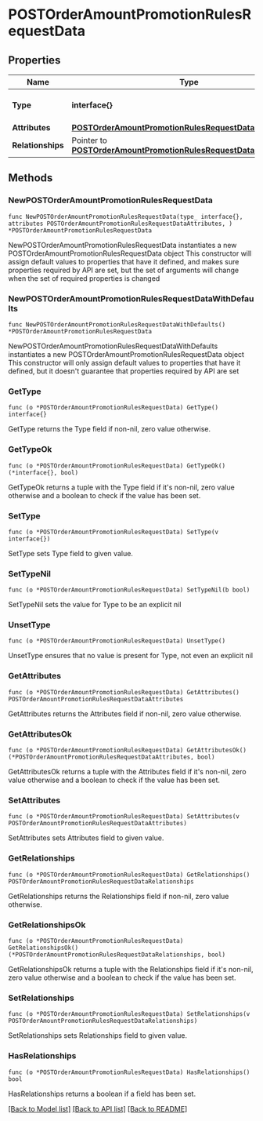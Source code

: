# POSTOrderAmountPromotionRulesRequestData

## Properties

Name | Type | Description | Notes
------------ | ------------- | ------------- | -------------
**Type** | **interface{}** | The resource&#39;s type | 
**Attributes** | [**POSTOrderAmountPromotionRulesRequestDataAttributes**](POSTOrderAmountPromotionRulesRequestDataAttributes.md) |  | 
**Relationships** | Pointer to [**POSTOrderAmountPromotionRulesRequestDataRelationships**](POSTOrderAmountPromotionRulesRequestDataRelationships.md) |  | [optional] 

## Methods

### NewPOSTOrderAmountPromotionRulesRequestData

`func NewPOSTOrderAmountPromotionRulesRequestData(type_ interface{}, attributes POSTOrderAmountPromotionRulesRequestDataAttributes, ) *POSTOrderAmountPromotionRulesRequestData`

NewPOSTOrderAmountPromotionRulesRequestData instantiates a new POSTOrderAmountPromotionRulesRequestData object
This constructor will assign default values to properties that have it defined,
and makes sure properties required by API are set, but the set of arguments
will change when the set of required properties is changed

### NewPOSTOrderAmountPromotionRulesRequestDataWithDefaults

`func NewPOSTOrderAmountPromotionRulesRequestDataWithDefaults() *POSTOrderAmountPromotionRulesRequestData`

NewPOSTOrderAmountPromotionRulesRequestDataWithDefaults instantiates a new POSTOrderAmountPromotionRulesRequestData object
This constructor will only assign default values to properties that have it defined,
but it doesn't guarantee that properties required by API are set

### GetType

`func (o *POSTOrderAmountPromotionRulesRequestData) GetType() interface{}`

GetType returns the Type field if non-nil, zero value otherwise.

### GetTypeOk

`func (o *POSTOrderAmountPromotionRulesRequestData) GetTypeOk() (*interface{}, bool)`

GetTypeOk returns a tuple with the Type field if it's non-nil, zero value otherwise
and a boolean to check if the value has been set.

### SetType

`func (o *POSTOrderAmountPromotionRulesRequestData) SetType(v interface{})`

SetType sets Type field to given value.


### SetTypeNil

`func (o *POSTOrderAmountPromotionRulesRequestData) SetTypeNil(b bool)`

 SetTypeNil sets the value for Type to be an explicit nil

### UnsetType
`func (o *POSTOrderAmountPromotionRulesRequestData) UnsetType()`

UnsetType ensures that no value is present for Type, not even an explicit nil
### GetAttributes

`func (o *POSTOrderAmountPromotionRulesRequestData) GetAttributes() POSTOrderAmountPromotionRulesRequestDataAttributes`

GetAttributes returns the Attributes field if non-nil, zero value otherwise.

### GetAttributesOk

`func (o *POSTOrderAmountPromotionRulesRequestData) GetAttributesOk() (*POSTOrderAmountPromotionRulesRequestDataAttributes, bool)`

GetAttributesOk returns a tuple with the Attributes field if it's non-nil, zero value otherwise
and a boolean to check if the value has been set.

### SetAttributes

`func (o *POSTOrderAmountPromotionRulesRequestData) SetAttributes(v POSTOrderAmountPromotionRulesRequestDataAttributes)`

SetAttributes sets Attributes field to given value.


### GetRelationships

`func (o *POSTOrderAmountPromotionRulesRequestData) GetRelationships() POSTOrderAmountPromotionRulesRequestDataRelationships`

GetRelationships returns the Relationships field if non-nil, zero value otherwise.

### GetRelationshipsOk

`func (o *POSTOrderAmountPromotionRulesRequestData) GetRelationshipsOk() (*POSTOrderAmountPromotionRulesRequestDataRelationships, bool)`

GetRelationshipsOk returns a tuple with the Relationships field if it's non-nil, zero value otherwise
and a boolean to check if the value has been set.

### SetRelationships

`func (o *POSTOrderAmountPromotionRulesRequestData) SetRelationships(v POSTOrderAmountPromotionRulesRequestDataRelationships)`

SetRelationships sets Relationships field to given value.

### HasRelationships

`func (o *POSTOrderAmountPromotionRulesRequestData) HasRelationships() bool`

HasRelationships returns a boolean if a field has been set.


[[Back to Model list]](../README.md#documentation-for-models) [[Back to API list]](../README.md#documentation-for-api-endpoints) [[Back to README]](../README.md)


